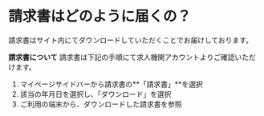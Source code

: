 # 請求書はどのように届くの？

請求書はサイト内にてダウンロードしていただくことでお届けしております。

**請求書について**
請求書は下記の手順にて求人機関アカウントよりご確認いただけます。
1. マイページサイドバーから請求書の**「請求書」**を選択
2. 該当の年月日を選択し、「ダウンロード」を選択
3. ご利用の端末から、ダウンロードした請求書を参照